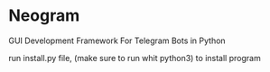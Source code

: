 # Neogram
GUI Development Framework For Telegram Bots in Python


run install.py file, (make sure to run whit python3) to install program



